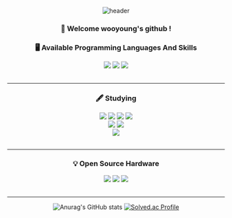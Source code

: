 <div align="center"> 

![header](https://capsule-render.vercel.app/api?type=cylinder&color=BLACK&height=150&section=header&text=JeongWooYoung&fontColor=ffffff&fontSize=35&animation=fadeIn&fontAlignY=55&desc=%20&descAlignY=62&descAlign=62)
### 👋 Welcome wooyoung's github !

 
  
### 🖥️ Available Programming Languages And Skills
 <img src="https://img.shields.io/badge/C-A8B9CC?style=flat&logo=C&logoColor=white"/>
 <img src="https://img.shields.io/badge/C++-00599C?style=flat&logo=C%2B%2B&logoColor=white"/>
 <img src="https://img.shields.io/badge/Python-3776AB?style=flat&logo=Python&logoColor=white"/>


<br/>
<br/>
  
---
  
### 🖋️ Studying
 <img src="https://img.shields.io/badge/HTML-E34F26?style=flat&logo=HTML5&logoColor=white"/>
 <img src="https://img.shields.io/badge/CSS3-1572B6?style=flat&logo=CSS3&logoColor=white"/>
 <img src="https://img.shields.io/badge/JavaScript-F7DF1E?style=flat&logo=JavaScript&logoColor=white"/>
 <img src="https://img.shields.io/badge/Java-FFFFFF?style=flat&logo=OpenJDK&logoColor=blue"/>
 <br>
 <img src="https://img.shields.io/badge/Spring-6DB33F?style=flat&logo=Spring&logoColor=white"/>
 <img src="https://img.shields.io/badge/Spring Boot-6DB33F?style=flat&logo=Spring Boot&logoColor=white"/>
 <br>
 <img src="https://img.shields.io/badge/Oracle-F80000?style=flat&logo=Oracle&logoColor=white"/>
<br/>
<br/>

---
  
  
### 💡 Open Source Hardware
 <img src="https://img.shields.io/badge/Raspberry Pi-A22846?style=flat&logo=Raspberry Pi&logoColor=white"/>
 <img src="https://img.shields.io/badge/Jetson Nano-76B900?style=flat&logo=NVIDIA&logoColor=white"/>
 <img src="https://img.shields.io/badge/Arduino-00979D?style=flat&logo=Arduino&logoColor=white"/>    
<br/>
<br/>
  
---
  
  
![Anurag's GitHub stats](https://github-readme-stats.vercel.app/api?username=wooyoungman&show_icons=true&theme=radical)  [![Solved.ac Profile](http://mazassumnida.wtf/api/v2/generate_badge?boj=dndud1024)](https://solved.ac/dndud1024/)
</div>
 
